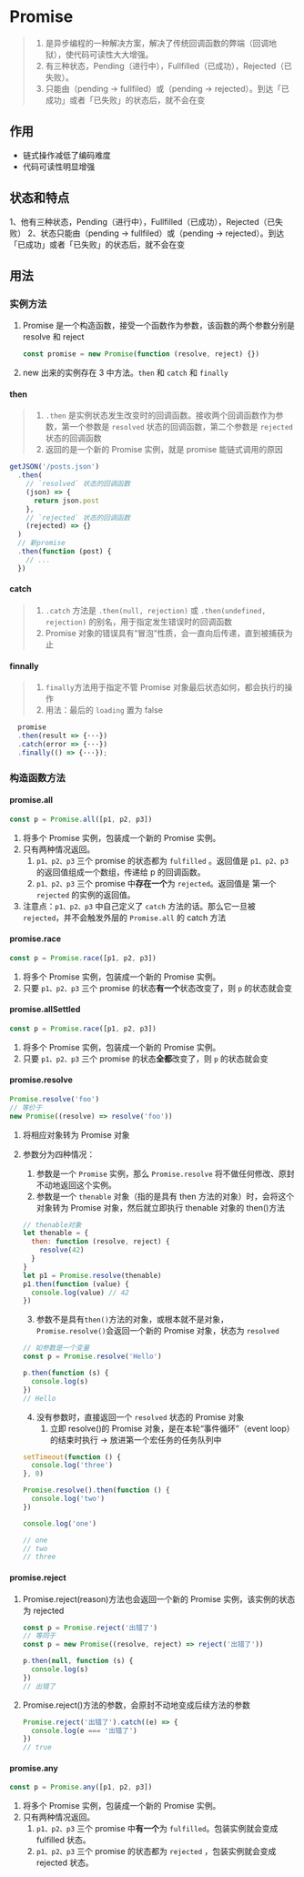 # Promise

> 1. 是异步编程的一种解决方案，解决了传统回调函数的弊端（回调地狱），使代码可读性大大增强。
> 2. 有三种状态，Pending（进行中），Fullfilled（已成功），Rejected（已失败）。
> 3. 只能由（pending -> fullfiled）或（pending -> rejected）。到达「已成功」或者「已失败」的状态后，就不会在变

## 作用

- 链式操作减低了编码难度
- 代码可读性明显增强

## 状态和特点

1、他有三种状态，Pending（进行中），Fullfilled（已成功），Rejected（已失败）
2、状态只能由（pending -> fullfiled）或（pending -> rejected）。到达「已成功」或者「已失败」的状态后，就不会在变

## 用法

### 实例方法

1. Promise 是一个构造函数，接受一个函数作为参数，该函数的两个参数分别是 resolve 和 reject
   ```js
   const promise = new Promise(function (resolve, reject) {})
   ```
2. new 出来的实例存在 3 中方法。`then` 和 `catch` 和 `finally`

#### then

> 1. `.then` 是实例状态发生改变时的回调函数。接收两个回调函数作为参数，第一个参数是 `resolved` 状态的回调函数，第二个参数是 `rejected` 状态的回调函数
> 2. 返回的是一个新的 Promise 实例，就是 promise 能链式调用的原因

```js
getJSON('/posts.json')
  .then(
    // `resolved` 状态的回调函数
    (json) => {
      return json.post
    },
    // `rejected` 状态的回调函数
    (rejected) => {}
  )
  // 新promise
  .then(function (post) {
    // ...
  })
```

#### catch

> 1. `.catch` 方法是 `.then(null, rejection)` 或 `.then(undefined, rejection)` 的别名，用于指定发生错误时的回调函数
> 2. Promise 对象的错误具有“冒泡”性质，会一直向后传递，直到被捕获为止

#### finnally

> 1. `finally`方法用于指定不管 Promise 对象最后状态如何，都会执行的操作
> 2. 用法：最后的 `loading` 置为 false

```js
  promise
  .then(result => {···})
  .catch(error => {···})
  .finally(() => {···});
```

### 构造函数方法

#### promise.all

```js
const p = Promise.all([p1, p2, p3])
```

1. 将多个 Promise 实例，包装成一个新的 Promise 实例。
2. 只有两种情况返回。
   1. `p1、p2、p3` 三个 promise 的状态都为 `fulfilled` 。返回值是 `p1、p2、p3` 的返回值组成一个数组，传递给 p 的回调函数。
   2. `p1、p2、p3` 三个 promise 中**存在一个**为 `rejected`。返回值是 第一个 `rejected` 的实例的返回值。
3. 注意点：`p1、p2、p3` 中自己定义了 `catch` 方法的话。那么它一旦被 `rejected`，并不会触发外层的 `Promise.all` 的 catch 方法

#### promise.race

```js
const p = Promise.race([p1, p2, p3])
```

1. 将多个 Promise 实例，包装成一个新的 Promise 实例。
2. 只要 `p1、p2、p3` 三个 promise 的状态**有一个**状态改变了，则 `p` 的状态就会变

#### promise.allSettled

```js
const p = Promise.race([p1, p2, p3])
```

1. 将多个 Promise 实例，包装成一个新的 Promise 实例。
2. 只要 `p1、p2、p3` 三个 promise 的状态**全都**改变了，则 `p` 的状态就会变

#### promise.resolve

```js
Promise.resolve('foo')
// 等价于
new Promise((resolve) => resolve('foo'))
```

1. 将相应对象转为 Promise 对象
2. 参数分为四种情况：

   1. 参数是一个 `Promise` 实例，那么 `Promise.resolve` 将不做任何修改、原封不动地返回这个实例。
   2. 参数是一个 `thenable` 对象（指的是具有 then 方法的对象）时，会将这个对象转为 Promise 对象，然后就立即执行 thenable 对象的 then()方法

   ```js
   // thenable对象
   let thenable = {
     then: function (resolve, reject) {
       resolve(42)
     }
   }
   let p1 = Promise.resolve(thenable)
   p1.then(function (value) {
     console.log(value) // 42
   })
   ```

   3. 参数不是具有`then()`方法的对象，或根本就不是对象，`Promise.resolve()`会返回一个新的 Promise 对象，状态为 `resolved`

   ```js
   // 如参数是一个变量
   const p = Promise.resolve('Hello')

   p.then(function (s) {
     console.log(s)
   })
   // Hello
   ```

   4. 没有参数时，直接返回一个 `resolved` 状态的 Promise 对象
      1. 立即 resolve()的 Promise 对象，是在本轮“事件循环”（event loop）的结束时执行 -> 放进第一个宏任务的任务队列中

   ```js
   setTimeout(function () {
     console.log('three')
   }, 0)

   Promise.resolve().then(function () {
     console.log('two')
   })

   console.log('one')

   // one
   // two
   // three
   ```

#### promise.reject

1. Promise.reject(reason)方法也会返回一个新的 Promise 实例，该实例的状态为 rejected

   ```js
   const p = Promise.reject('出错了')
   // 等同于
   const p = new Promise((resolve, reject) => reject('出错了'))

   p.then(null, function (s) {
     console.log(s)
   })
   // 出错了
   ```

2. Promise.reject()方法的参数，会原封不动地变成后续方法的参数
   ```js
   Promise.reject('出错了').catch((e) => {
     console.log(e === '出错了')
   })
   // true
   ```

#### promise.any

```js
const p = Promise.any([p1, p2, p3])
```

1. 将多个 Promise 实例，包装成一个新的 Promise 实例。
2. 只有两种情况返回。
   1. `p1、p2、p3` 三个 promise 中**有一个**为 `fulfilled`。包装实例就会变成 fulfilled 状态。
   2. `p1、p2、p3` 三个 promise 的状态都为 `rejected` ，包装实例就会变成 rejected 状态。
